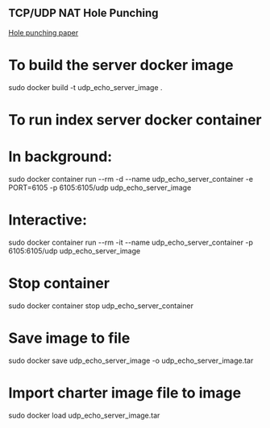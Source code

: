 TCP/UDP NAT Hole Punching
-------------------------

[Hole punching paper](http://www.brynosaurus.com/pub/net/p2pnat/)


# To build the server docker image
sudo docker build -t udp_echo_server_image .

 
# To run index server docker container
# In background:
sudo docker container run --rm -d --name udp_echo_server_container -e PORT=6105 -p 6105:6105/udp udp_echo_server_image

# Interactive:
sudo docker container run --rm -it --name udp_echo_server_container -p 6105:6105/udp udp_echo_server_image


# Stop container
sudo docker container stop udp_echo_server_container


# Save image to file
sudo docker save udp_echo_server_image -o udp_echo_server_image.tar

# Import charter image file to image
sudo docker load udp_echo_server_image.tar